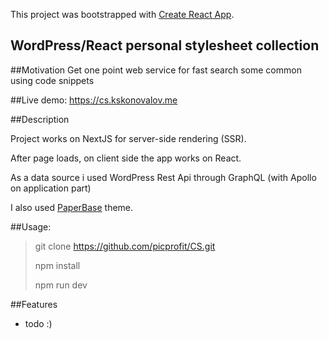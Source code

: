This project was bootstrapped with [Create React App](https://github.com/facebook/create-react-app).

## WordPress/React personal stylesheet collection

##Motivation
Get one point web service for fast search some common using code snippets

##Live demo: 
https://cs.kskonovalov.me

##Description

Project works on NextJS for server-side rendering (SSR).

After page loads, on client side the app works on React.

As a data source i used WordPress Rest Api through GraphQL (with Apollo on application part) 

I also used [PaperBase](https://themes.material-ui.com/themes/paperbase/) theme.

##Usage:
>git clone https://github.com/picprofit/CS.git
>
>npm install
>
>npm run dev

##Features
* todo :)
